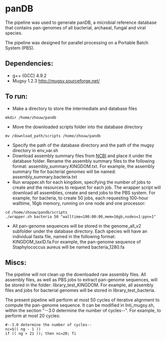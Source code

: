 # panDB

The pipeline was used to generate panDB, a microbial reference database that contains pan-genomes of all bacterial, archaeal, fungal and viral species.

The pipeline was designed for parallel processing on a Portable Batch System (PBS).

## Dependencies:

* g++ (GCC) 4.9.2
* Mugsy 1.2.3 http://mugsy.sourceforge.net/

## To run:

* Make a directory to store the intermediate and database files
```
mkdir /home/zhouw/pandb
```
* Move the downloaded scripts folder into the database directory
```
mv /download_path/scripts /home/zhouw/pandb
```
* Specify the path of the database directory and the path of the mugsy directory in env_var.sh
* Download assembly summary files from [NCBI](https://www.ncbi.nlm.nih.gov/genome/doc/ftpfaq/#asmsumfiles) and place it under the database folder. Rename the assembly summary files to the following format: assembly_summary.KINGDOM.txt. For example, the assembly summary file for bacterial genomes will be named: assembly_summary.bacteria.txt
* Run wrapper.sh for each kingdom, specifying the number of jobs to create and the resources to request for each job. The wrapper script will download all assemblies, create and send jobs to the PBS system. For example, for bacteria, to create 50 jobs, each requesting 100-hour walltime, 16gb memory, running on one node and one processor:
```
cd /home/zhouw/pandb/scripts
./wrapper.sh bacteria 50 "walltime=100:00:00,mem=16gb,nodes=1:ppn=1"
```

* All pan-genome sequences will be stored in the genome_all_v2 subfolder under the database directory. Each species will have an individual fasta file, named in the following format: KINGDOM_taxID.fa.For example, the pan-genome sequence of Staphylococcus aureus will be named bacteria_1280.fa

## Miscs:

The pipeline will not clean up the downloaded raw assembly files. All assembly files, as well as PBS jobs to extract pan-genome sequences, will be stored in the folder: library_test_KINGDOM. For example, all assembly files and jobs for bacterial genomes will be stored in library_test_bacteria.

The present pipeline will perform at most 50 cycles of iterative alignment to compute the pan-genome sequence. It can be modified in Inti_mugsy.sh, within the section "--3.0 determine the number of cycles--". For example, to perform at most 20 cycles:
```
#--3.0 determine the number of cycles--
nc=$(( ng - 1 ))
if (( ng > 21 )); then nc=20; fi
```
